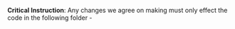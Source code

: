 **Critical Instruction**: Any changes we agree on making must only effect the code in the following folder - 